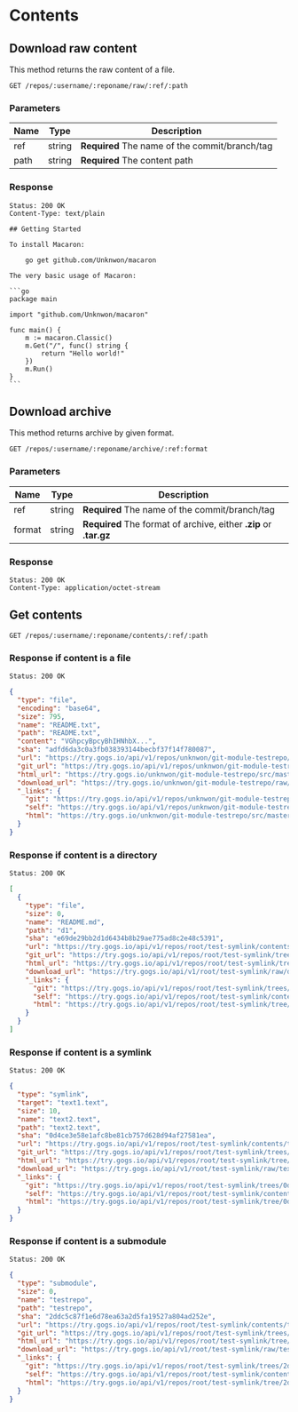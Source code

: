 # Contents

## Download raw content

This method returns the raw content of a file.

```
GET /repos/:username/:reponame/raw/:ref/:path
```

### Parameters

|Name|Type|Description|
|----|----|-----------|
|ref|string|**Required** The name of the commit/branch/tag|
|path|string|**Required** The content path|

### Response

```
Status: 200 OK
Content-Type: text/plain
```

	## Getting Started
	
	To install Macaron:
	
		go get github.com/Unknwon/macaron
	
	The very basic usage of Macaron:
	
	```go
	package main
	
	import "github.com/Unknwon/macaron"
	
	func main() {
		m := macaron.Classic()
		m.Get("/", func() string {
			return "Hello world!"
		})
		m.Run()
	}
	```

## Download archive

This method returns archive by given format.

```
GET /repos/:username/:reponame/archive/:ref:format
```

### Parameters

|Name|Type|Description|
|----|----|-----------|
|ref|string|**Required** The name of the commit/branch/tag|
|format|string|**Required** The format of archive, either **.zip** or **.tar.gz**|

### Response

```
Status: 200 OK
Content-Type: application/octet-stream
```

## Get contents

```
GET /repos/:username/:reponame/contents/:ref/:path
```

### Response if content is a file
```
Status: 200 OK
```
```json
{
  "type": "file",
  "encoding": "base64",
  "size": 795,
  "name": "README.txt",
  "path": "README.txt",
  "content": "VGhpcyBpcyBhIHNhbX...",
  "sha": "adfd6da3c0a3fb038393144becbf37f14f780087",
  "url": "https://try.gogs.io/api/v1/repos/unknwon/git-module-testrepo/contents/README.txt",
  "git_url": "https://try.gogs.io/api/v1/repos/unknwon/git-module-testrepo/git/blobs/adfd6da3c0a3fb038393144becbf37f14f780087",
  "html_url": "https://try.gogs.io/unknwon/git-module-testrepo/src/master/README.txt",
  "download_url": "https://try.gogs.io/unknwon/git-module-testrepo/raw/master/README.txt",
  "_links": {
    "git": "https://try.gogs.io/api/v1/repos/unknwon/git-module-testrepo/git/blobs/adfd6da3c0a3fb038393144becbf37f14f780087",
    "self": "https://try.gogs.io/api/v1/repos/unknwon/git-module-testrepo/contents/README.txt",
    "html": "https://try.gogs.io/unknwon/git-module-testrepo/src/master/README.txt"
  }
}
```


### Response if content is a directory

```
Status: 200 OK
```
```json
[
  {
    "type": "file",
    "size": 0,
    "name": "README.md",
    "path": "d1",
    "sha": "e69de29bb2d1d6434b8b29ae775ad8c2e48c5391",
    "url": "https://try.gogs.io/api/v1/repos/root/test-symlink/contents/d1",
    "git_url": "https://try.gogs.io/api/v1/repos/root/test-symlink/trees/e69de29bb2d1d6434b8b29ae775ad8c2e48c5391",
    "html_url": "https://try.gogs.io/api/v1/repos/root/test-symlink/tree/e69de29bb2d1d6434b8b29ae775ad8c2e48c5391",
    "download_url": "https://try.gogs.io/api/v1/root/test-symlink/raw/d1",
    "_links": {
      "git": "https://try.gogs.io/api/v1/repos/root/test-symlink/trees/e69de29bb2d1d6434b8b29ae775ad8c2e48c5391",
      "self": "https://try.gogs.io/api/v1/repos/root/test-symlink/contents/d1",
      "html": "https://try.gogs.io/api/v1/repos/root/test-symlink/tree/e69de29bb2d1d6434b8b29ae775ad8c2e48c5391"
    }
  }
]
```

### Response if content is a symlink
```
Status: 200 OK
```
```json
{
  "type": "symlink",
  "target": "text1.text",
  "size": 10,
  "name": "text2.text",
  "path": "text2.text",
  "sha": "0d4ce3e58e1afc8be81cb757d628d94af27581ea",
  "url": "https://try.gogs.io/api/v1/repos/root/test-symlink/contents/text2.text",
  "git_url": "https://try.gogs.io/api/v1/repos/root/test-symlink/trees/0d4ce3e58e1afc8be81cb757d628d94af27581ea",
  "html_url": "https://try.gogs.io/api/v1/repos/root/test-symlink/tree/0d4ce3e58e1afc8be81cb757d628d94af27581ea",
  "download_url": "https://try.gogs.io/api/v1/root/test-symlink/raw/text2.text",
  "_links": {
    "git": "https://try.gogs.io/api/v1/repos/root/test-symlink/trees/0d4ce3e58e1afc8be81cb757d628d94af27581ea",
    "self": "https://try.gogs.io/api/v1/repos/root/test-symlink/contents/text2.text",
    "html": "https://try.gogs.io/api/v1/repos/root/test-symlink/tree/0d4ce3e58e1afc8be81cb757d628d94af27581ea"
  }
}
```

### Response if content is a submodule
```
Status: 200 OK
```
```json
{
  "type": "submodule",
  "size": 0,
  "name": "testrepo",
  "path": "testrepo",
  "sha": "2ddc5c87f1e6d78ea63a2d5fa19527a804ad252e",
  "url": "https://try.gogs.io/api/v1/repos/root/test-symlink/contents/testrepo",
  "git_url": "https://try.gogs.io/api/v1/repos/root/test-symlink/trees/2ddc5c87f1e6d78ea63a2d5fa19527a804ad252e",
  "html_url": "https://try.gogs.io/api/v1/repos/root/test-symlink/tree/2ddc5c87f1e6d78ea63a2d5fa19527a804ad252e",
  "download_url": "https://try.gogs.io/api/v1/root/test-symlink/raw/testrepo",
  "_links": {
    "git": "https://try.gogs.io/api/v1/repos/root/test-symlink/trees/2ddc5c87f1e6d78ea63a2d5fa19527a804ad252e",
    "self": "https://try.gogs.io/api/v1/repos/root/test-symlink/contents/testrepo",
    "html": "https://try.gogs.io/api/v1/repos/root/test-symlink/tree/2ddc5c87f1e6d78ea63a2d5fa19527a804ad252e"
  }
}
```
